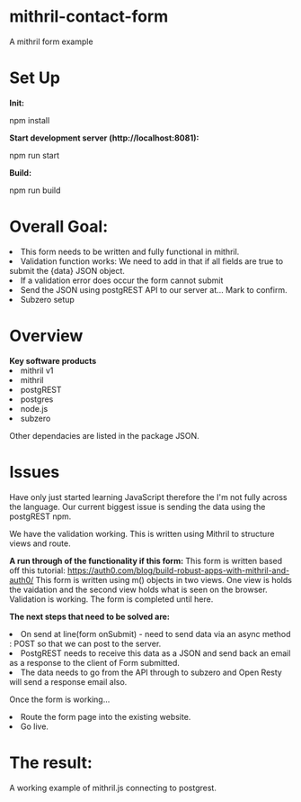 # mithril-contact-form
A mithril form example

<h1>Set Up</h1>
<strong>Init:</strong>

npm install

<strong>Start development server (http://localhost:8081):</strong>

npm run start

<strong>Build:</strong>

npm run build

<h1>Overall Goal:</h1>
<li> This form needs to be written and fully functional in mithril.</li>
<li> Validation function works: We need to add in that if all fields are true to submit the {data} JSON object.</li>
<li>If a validation error does occur the form cannot submit</li>

<li>Send the JSON using postgREST API to our server at... Mark to confirm.</li>
<li>Subzero setup</li>

<h1>Overview </h1>
<strong>Key software products</strong> 
<li>mithril v1</li> 
<li>mithril</li>
<li>postgREST</li>
<li>postgres</li> 
<li>node.js</li>
<li>subzero</li>

Other dependacies are listed in the package JSON.

<h1>Issues</h1> 
Have only just started learning JavaScript therefore the I'm not fully across the language.
Our current biggest issue is sending the data using the postgREST npm.

We have the validation working. This is written using Mithril to structure views and route.

<strong>A run through of the functionality if this form:</strong>
This form is written based off this tutorial: <href> https://auth0.com/blog/build-robust-apps-with-mithril-and-auth0/</href>
This form is written using m() objects in two views. One view is holds the vaidation and the second view holds what is seen on the browser.
Validation is working. The form is completed until here.

<strong>The next steps that need to be solved are:</strong>

<li>On send at line(form onSubmit) - need to send data via an async method : POST so that we can post to the server.
  </li>
<li>PostgREST needs to receive this data as a JSON and send back an email as a response to the client of Form submitted. 
  </li>
<li>
The data needs to go from the API through to subzero and Open Resty will send a response email also. 
</li>

Once the form is working...
<li>Route the form page into the existing website. </li>
<li>Go live.</li>

<h1>The result:</h1>
A working example of mithril.js connecting to postgrest.



